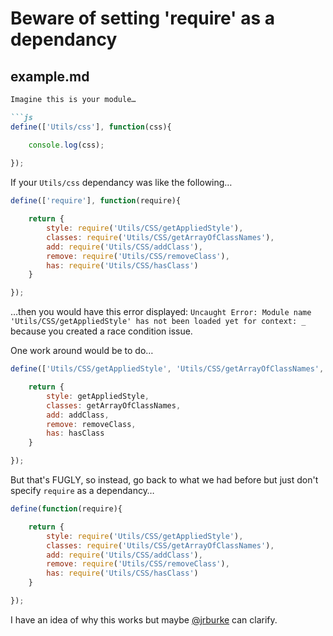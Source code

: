 # Beware of setting 'require' as a dependancy

## example.md

```markdown
Imagine this is your module…

```js
define(['Utils/css'], function(css){

	console.log(css);
	
});
```

If your `Utils/css` dependancy was like the following…

```js
define(['require'], function(require){

	return {
		style: require('Utils/CSS/getAppliedStyle'),
		classes: require('Utils/CSS/getArrayOfClassNames'),
		add: require('Utils/CSS/addClass'),
		remove: require('Utils/CSS/removeClass'),
		has: require('Utils/CSS/hasClass')
	}

});
```

…then you would have this error displayed: `Uncaught Error: Module name 'Utils/CSS/getAppliedStyle' has not been loaded yet for context: _` because you created a race condition issue.

One work around would be to do…

```js
define(['Utils/CSS/getAppliedStyle', 'Utils/CSS/getArrayOfClassNames', 'Utils/CSS/addClass', 'Utils/CSS/removeClass', 'Utils/CSS/hasClass'], function(getAppliedStyle, getArrayOfClassNames, addClass, removeClass, hasClass){

	return {
		style: getAppliedStyle,
		classes: getArrayOfClassNames,
		add: addClass,
		remove: removeClass,
		has: hasClass
	}

});
```

But that's FUGLY, so instead, go back to what we had before but just don't specify `require` as a dependancy… 

```js
define(function(require){

	return {
		style: require('Utils/CSS/getAppliedStyle'),
		classes: require('Utils/CSS/getArrayOfClassNames'),
		add: require('Utils/CSS/addClass'),
		remove: require('Utils/CSS/removeClass'),
		has: require('Utils/CSS/hasClass')
	}

});
```

I have an idea of why this works but maybe [@jrburke](https://github.com/jrburke/) can clarify.
```

